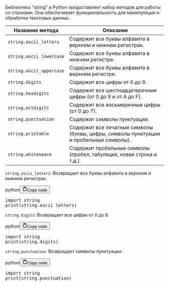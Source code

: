 <p>Библиотека "string" в Python предоставляет набор методов для работы со строками.
Она обеспечивает функциональность для манипуляции и обработки текстовых данных.</p>
<table>
<thead>
<tr>
<th>Название метода</th>
<th>Описание</th>
</tr>
</thead>
<tbody>
<tr>
<td><code>string.ascii_letters</code></td>
<td>Содержит все буквы алфавита в верхнем и нижнем регистрах.</td>
</tr>
<tr>
<td><code>string.ascii_lowercase</code></td>
<td>Содержит все буквы алфавита в нижнем регистре.</td>
</tr>
<tr>
<td><code>string.ascii_uppercase</code></td>
<td>Содержит все буквы алфавита в верхнем регистре.</td>
</tr>
<tr>
<td><code>string.digits</code></td>
<td>Содержит все цифры от 0 до 9.</td>
</tr>
<tr>
<td><code>string.hexdigits</code></td>
<td>Содержит все шестнадцатеричные цифры (от 0 до 9 и от A до F).</td>
</tr>
<tr>
<td><code>string.octdigits</code></td>
<td>Содержит все восьмеричные цифры (от 0 до 7).</td>
</tr>
<tr>
<td><code>string.punctuation</code></td>
<td>Содержит символы пунктуации.</td>
</tr>
<tr>
<td><code>string.printable</code></td>
<td>Содержит все печатные символы (буквы, цифры, символы пунктуации и пробельные символы).</td>
</tr>
<tr>
<td><code>string.whitespace</code></td>
<td>Содержит пробельные символы (пробел, табуляция, новая строка и т.д.).</td>
</tr>
</tbody>
</table>
<p><code>string.ascii_letters</code>: Возвращает все буквы алфавита в верхнем и нижнем регистрах.</p>
<div class="code_element"><div class="lang_line"><text>python</text><button class="copy_code_button" onclick="CopyCode(this)"><svg style="width: 1.2em;height: 1.2em;" aria-hidden="true" xmlns="http://www.w3.org/2000/svg" fill="none" viewBox="0 0 24 24"><path stroke="currentColor" stroke-linecap="round" stroke-linejoin="round" stroke-width="2" d="M15 4h3a1 1 0 0 1 1 1v15a1 1 0 0 1-1 1H6a1 1 0 0 1-1-1V5a1 1 0 0 1 1-1h3m0 3h6m-5-4v4h4V3h-4Z"/></svg><text>Copy code</text></button></div><div class="code language-python"><div class="highlight"><pre><span></span><span class="kn">import</span> <span class="nn">string</span>
<span class="nb">print</span><span class="p">(</span><span class="n">string</span><span class="o">.</span><span class="n">ascii_letters</span><span class="p">)</span>
</pre></div></div></div>
<p><code>string.digits</code>: Возвращает все цифры от 0 до 9.</p>
<div class="code_element"><div class="lang_line"><text>python</text><button class="copy_code_button" onclick="CopyCode(this)"><svg style="width: 1.2em;height: 1.2em;" aria-hidden="true" xmlns="http://www.w3.org/2000/svg" fill="none" viewBox="0 0 24 24"><path stroke="currentColor" stroke-linecap="round" stroke-linejoin="round" stroke-width="2" d="M15 4h3a1 1 0 0 1 1 1v15a1 1 0 0 1-1 1H6a1 1 0 0 1-1-1V5a1 1 0 0 1 1-1h3m0 3h6m-5-4v4h4V3h-4Z"/></svg><text>Copy code</text></button></div><div class="code language-python"><div class="highlight"><pre><span></span><span class="kn">import</span> <span class="nn">string</span>
<span class="nb">print</span><span class="p">(</span><span class="n">string</span><span class="o">.</span><span class="n">digits</span><span class="p">)</span>
</pre></div></div></div>
<p><code>string.punctuation</code>: Возвращает символы пунктуации.</p>
<div class="code_element"><div class="lang_line"><text>python</text><button class="copy_code_button" onclick="CopyCode(this)"><svg style="width: 1.2em;height: 1.2em;" aria-hidden="true" xmlns="http://www.w3.org/2000/svg" fill="none" viewBox="0 0 24 24"><path stroke="currentColor" stroke-linecap="round" stroke-linejoin="round" stroke-width="2" d="M15 4h3a1 1 0 0 1 1 1v15a1 1 0 0 1-1 1H6a1 1 0 0 1-1-1V5a1 1 0 0 1 1-1h3m0 3h6m-5-4v4h4V3h-4Z"/></svg><text>Copy code</text></button></div><div class="code language-python"><div class="highlight"><pre><span></span><span class="kn">import</span> <span class="nn">string</span>
<span class="nb">print</span><span class="p">(</span><span class="n">string</span><span class="o">.</span><span class="n">punctuation</span><span class="p">)</span>
</pre></div></div></div>